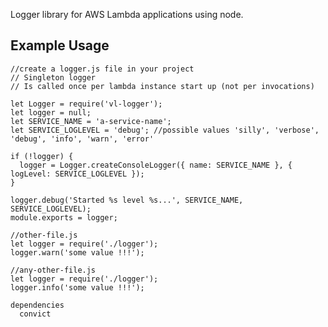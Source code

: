 Logger library for AWS Lambda applications using node.


Example Usage
-------------

```node
//create a logger.js file in your project
// Singleton logger
// Is called once per lambda instance start up (not per invocations)

let Logger = require('vl-logger');
let logger = null;
let SERVICE_NAME = 'a-service-name';
let SERVICE_LOGLEVEL = 'debug'; //possible values 'silly', 'verbose', 'debug', 'info', 'warn', 'error'

if (!logger) {
  logger = Logger.createConsoleLogger({ name: SERVICE_NAME }, { logLevel: SERVICE_LOGLEVEL });
}

logger.debug('Started %s level %s...', SERVICE_NAME, SERVICE_LOGLEVEL);
module.exports = logger;
```

```node
//other-file.js
let logger = require('./logger');
logger.warn('some value !!!');
```
```node
//any-other-file.js
let logger = require('./logger');
logger.info('some value !!!');
```

```
dependencies
  convict
```
